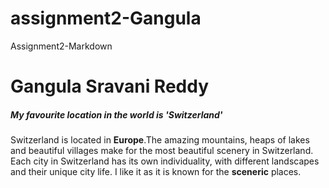 # assignment2-Gangula
Assignment2-Markdown
# Gangula Sravani Reddy
##### My favourite location in the world is 'Switzerland'

Switzerland is located in **Europe**.The amazing mountains, heaps of lakes and beautiful villages make for the most beautiful scenery in Switzerland. Each city in Switzerland has its own individuality, with different landscapes and their unique city life. I like it as it is known for the **sceneric** places.